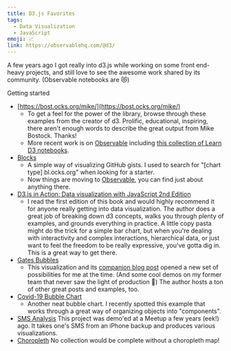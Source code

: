 ```yaml
---
title: D3.js Favorites
tags:
  - Data Visualization
  - JavaScript
emoji: 📈
link: https://observablehq.com/@d3/
---
```


A few years ago I got really into d3.js while working on some front end-heavy projects, and still love to see the awesome work shared by its community. (Observable notebooks are 😻)

Getting started
- [https://bost.ocks.org/mike/](https://bost.ocks.org/mike/)
  - To get a feel for the power of the library, browse through these examples from the creator of d3. Prolific, educational, inspiring, there aren't enough words to describe the great output from Mike Bostock. Thanks!
  - More recent work is on [Observable](https://observablehq.com/@mbostock) including [this collection of Learn D3 notebooks](https://observablehq.com/collection/@d3/learn-d3).
- [Blocks](https://bl.ocks.org/)
  - A simple way of visualizing GitHub gists. I used to search for "[chart type] bl.ocks.org" when looking for a starter.
  - Now things are moving to [Observable](https://observablehq.com/@d3/), you can find just about anything there.
- [D3.js in Action: Data visualization with JavaScript 2nd Edition](https://www.amazon.com/gp/product/1617294489/ref=as_li_tl?ie=UTF8&tag=joemerante-20&camp=1789&creative=9325&linkCode=as2&creativeASIN=1617294489&linkId=d0a9fbd0f382cc2b0b398f9cbb79c5e9)
  - I read the first edition of this book and would highly recommend it for anyone really getting into data visualization. The author does a great job of breaking down d3 concepts, walks you through plenty of examples, and grounds everything in practice. A little copy pasta might do the trick for a simple bar chart, but when you're dealing with interactivity and complex interactions, hierarchical data, or just want to feel the freedom to be really expressive, you've gotta dig in. This is a great way to get there.
- [Gates Bubbles](http://vallandingham.me/bubble_chart_v4/#)
  - This visualization and its [companion blog post](https://vallandingham.me/bubble_charts_with_d3v4.html) opened a new set of possibilities for me at the time. (And some cool demos on my former team that never saw the light of production 🙁) The author hosts a ton of other great posts and examples, too.
- [Covid-19 Bubble Chart](https://observablehq.com/@unkleho/covid-19-bubble-chart-with-d3-render)
  - Another neat bubble chart. I recently spotted this example that works through a great way of organizing objects into "components".
- [SMS Analysis](https://github.com/mdezube/sms-analysis) This project was demo'ed at a Meetup a few years (eek!) ago. It takes one's SMS from an iPhone backup and produces various visualizations.
- [Choropleth](https://observablehq.com/@d3/choropleth) No collection would be complete without a choropleth map!